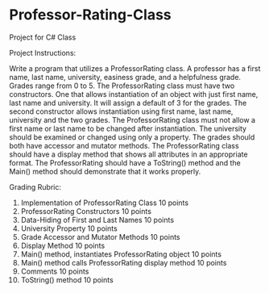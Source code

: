 # Professor-Rating-Class
Project for C# Class

Project Instructions:

Write a program that utilizes a ProfessorRating class. A professor has a first name, last name,
university, easiness grade, and a helpfulness grade. Grades range from 0 to 5.
The ProfessorRating class must have two constructors. One that allows instantiation of an object
with just first name, last name and university. It will assign a default of 3 for the grades. The
second constructor allows instantiation using first name, last name, university and the two
grades.
The ProfessorRating class must not allow a first name or last name to be changed after
instantiation.
The university should be examined or changed using only a property.
The grades should both have accessor and mutator methods.
The ProfessorRating class should have a display method that shows all attributes in an
appropriate format.
The ProfessorRating should have a ToString() method and the Main() method should
demonstrate that it works properly.


Grading Rubric:

1. Implementation of ProfessorRating Class 10 points
2. ProfessorRating Constructors 10 points
3. Data-Hiding of First and Last Names 10 points
4. University Property 10 points
5. Grade Accessor and Mutator Methods 10 points
6. Display Method 10 points
7. Main() method, instantiates ProfessorRating object 10 points
8. Main() method calls ProfessorRating display method 10 points
9. Comments 10 points
10. ToString() method 10 points
